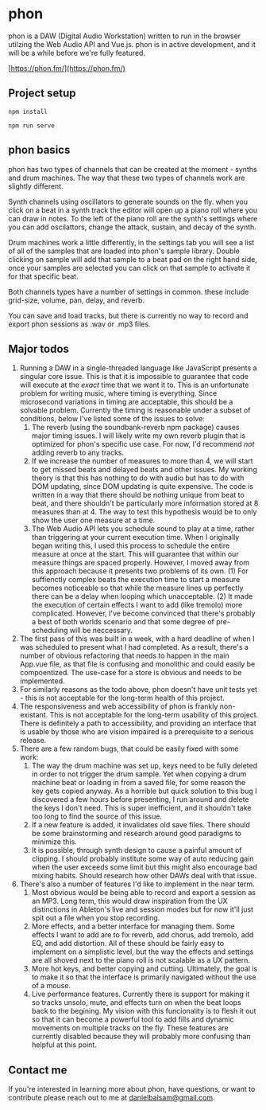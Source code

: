 # phon

phon is a DAW (Digital Audio Workstation) written to run in the browser utilzing the Web Audio API and Vue.js. phon is in active development, and it will be a while before we're fully featured.

[https://phon.fm/](https://phon.fm/)

## Project setup
```
npm install
```

```
npm run serve
```

## phon basics

phon has two types of channels that can be created at the moment - synths and drum machines. The way that these two types of channels work are slightly different.

Synth channels using oscillators to generate sounds on the fly. when you click on a beat in a synth track the editor will open up a piano roll where you can draw in notes. To the left of the piano roll are the synth's settings where you can add oscilattors, change the attack, sustain, and decay of the synth.

Drum machines work a little differently, in the settings tab you will see a list of all of the samples that are loaded into phon's sample library. Double clicking on sample will add that sample to a beat pad on the right hand side, once your samples are selected you can click on that sample to activate it for that specific beat.

Both channels types have a number of settings in common. these include grid-size, volume, pan, delay, and reverb.

You can save and load tracks, but there is currently no way to record and export phon sessions as .wav or .mp3 files.

## Major todos

1. Running a DAW in a single-threaded language like JavaScript presents a singular core issue. This is that it is impossible to guarantee that code will execute at the _exact_ time that we want it to. This is an unfortunate problem for writing music, where timing is everything. Since microsecond variations in timing are acceptable, this should be a solvable problem. Currently the timing is reasonable under a subset of conditions, below I've listed some of the issues to solve:
    1. The reverb (using the soundbank-reverb npm package) causes major timing issues. I will likely write my own reverb plugin that is optimized for phon's specific use case. For now, I'd recommend _not_ adding reverb to any tracks.
    2. If we increase the number of measures to more than 4, we will start to get missed beats and delayed beats and other issues. My working theory is that this has nothing to do with audio but has to do with DOM updating, since DOM updating is quite expensive. The code is written in a way that there should be nothing unique from beat to beat, and there shouldn't be particularly more information stored at 8 measures than at 4. The way to test this hypothesis would be to only show the user one measure at a time.
    3. The Web Audio API lets you schedule sound to play at a time, rather than triggering at your current execution time. When I originally began writing this, I used this process to schedule the entire measure at once at the start. This will guarantee that within our measure things are spaced properly. However, I moved away from this approach because it presents two problems of its own. (1) For suffienctly complex beats the execution time to start a measure becomes noticeable so that while the measure lines up perfectly there can be a delay when looping which unacceptable. (2) It made the execution of certain effects I want to add (like tremolo) more complicated. However, I've become convinced that there's probably a best of both worlds scenario and that some degree of pre-scheduling will be neccessary.
2. The first pass of this was built in a week, with a hard deadline of when I was scheduled to present what I had completed. As a result, there's a number of obvious refactoring that needs to happen in the main App.vue file, as that file is confusing and monolithic and could easily be compoentized. The use-case for a store is obvious and needs to be implemented.
3. For similarly reasons as the todo above, phon doesn't have unit tests yet - this is not acceptable for the long-term health of this project.
4. The responsiveness and web accessibility of phon is frankly non-existant. This is not acceptable for the long-term usability of this project. There is definitely a path to accessibility, and providing an interface that is usable by those who are vision impaired is a prerequisite to a serious release.
5. There are a few random bugs, that could be easily fixed with some work:
    1. The way the drum machine was set up, keys need to be fully deleted in order to not trigger the drum sample. Yet when copying a drum machine beat or loading in from a saved file, for some reason the key gets copied anyway. As a horrible but quick solution to this bug I discovered a few hours before presenting, I run around and delete the keys I don't need. This is super inefficient, and it shouldn't take too long to find the source of this issue.
    2. If a new feature is added, it invalidates old save files. There should be some brainstorming and research around good paradigms to minimize this.
    3. It is possible, through synth design to cause a painful amount of clipping. I should probably institute some way of auto reducing gain when the user exceeds some limit but this might also encourage bad mixing habits. Should research how other DAWs deal with that issue.
6. There's also a number of features I'd like to implement in the near term.
    1. Most obvious would be being able to record and export a session as an MP3. Long term, this would draw inspiration from the UX distinctions in Ableton's live and session modes but for now it'll just spit out a file when you stop recording.
    2. More effects, and a better interface for managing them. Some effects I want to add are to fix reverb, add chorus, add tremolo, add EQ, and add distortion. All of these should be fairly easy to implement on a simplistic level, but the way the effects and settings are all shoved next to the piano roll is not scalable as a UX pattern.
    3. More hot keys, and better copying and cutting. Ultimately, the goal is to make it so that the interface is primarily navigated without the use of a mouse.
    4. Live performance features. Currently there is support for making it so tracks unsolo, mute, and effects turn on when the beat loops back to the begining. My vision with this funcionality is to flesh it out so that it can become a powerful tool to add fills and dynamic movements on multiple tracks on the fly. These features are currently disabled because they will probably more confusing than helpful at this point.

## Contact me

If you're interested in learning more about phon, have questions, or want to contribute please reach out to me at [danielbalsam@gmail.com](danielbalsam@gmail.com).